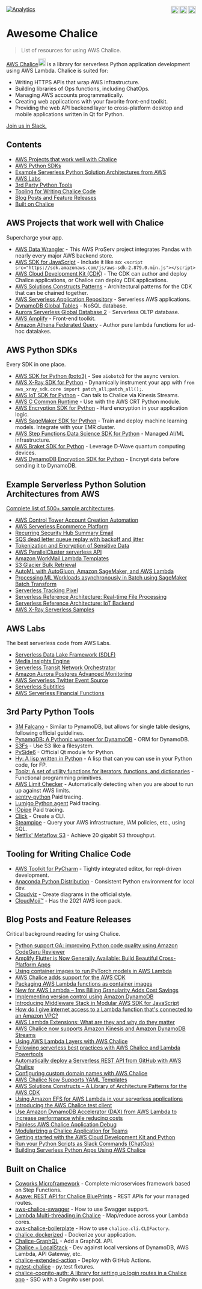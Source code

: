 <a href="https://github.com/chalice-dev/awesome-chalice"><img alight="right" src="https://end4gy838edhwnq.m.pipedream.net" align="right" height="20"></a><a href="https://github.com/aws/chalice"><img src="https://user-images.githubusercontent.com/80226595/110259005-4ec13080-7f5a-11eb-98eb-f84dbac2c736.png" height="20" align="right"></a><a href="https://github.com/sindresorhus/awesome"><img src="https://cdn.rawgit.com/sindresorhus/awesome/d7305f38d29fed78fa85652e3a63e154dd8e8829/media/badge.svg" align="right" height="20"></a>[![Analytics](https://ga-beacon.appspot.com/UA-191636151-1/awesome-chalice?useReferer&pixel)](https://github.com/igrigorik/ga-beacon)
# Awesome Chalice
> List of resources for using AWS Chalice.

[AWS Chalice](https://aws.github.io/chalice/)<a href="https://aws.github.io/chalice/"><img src="https://aws.github.io/chalice/_static/img/chalice-logo-icon-small.png" height="20"></a> is a library for serverless Python application development using AWS Lambda. Chalice is suited for:

- Writing HTTPS APIs that wrap AWS infrastructure.
- Building libraries of Ops functions, including ChatOps.
- Managing AWS accounts programmatically.
- Creating web applications with your favorite front-end toolkit.
- Providing the web API backend layer to cross-platform desktop and mobile applications written in Qt for Python.

[Join us in Slack.](https://join.slack.com/t/chalicedev/shared_invite/zt-naadmddi-MRwgFq40Ge3qfcPJR_RaDQ)

## Contents
- [AWS Projects that work well with Chalice](#aws-projects-that-work-well-with-chalice)
- [AWS Python SDKs](#aws-python-sdks)
- [Example Serverless Python Solution Architectures from AWS](#example-serverless-python-solution-architectures-from-aws)
- [AWS Labs](#aws-labs)
- [3rd Party Python Tools](#3rd-party-python-tools)
- [Tooling for Writing Chalice Code](#tooling-for-writing-chalice-code)
- [Blog Posts and Feature Releases](#blog-posts-and-feature-releases)
- [Built on Chalice](#built-on-chalice)

## AWS Projects that work well with Chalice
Supercharge your app.

- [AWS Data Wrangler](https://github.com/awslabs/aws-data-wrangler) - This AWS ProServ project integrates Pandas with nearly every major AWS backend store.
- [AWS SDK for JavaScript](https://aws.amazon.com/sdk-for-javascript/) - Include it like so: `<script src="https://sdk.amazonaws.com/js/aws-sdk-2.879.0.min.js"></script>` 
- [AWS Cloud Development Kit (CDK)](https://aws.amazon.com/cdk/) - The CDK can author and deploy Chalice applications, or Chalice can deploy CDK applications.
- [AWS Solutions Constructs Patterns](https://aws.amazon.com/solutions/constructs/patterns/) - Architectural patterns for the CDK that can be chained together.
- [AWS Serverless Application Repository](https://serverlessrepo.aws.amazon.com/applications) - Serverless AWS applications. 
- [DynamoDB Global Tables](https://aws.amazon.com/dynamodb/global-tables/) - NoSQL database.
- [Aurora Serverless Global Database 2](https://aws.amazon.com/rds/aurora/serverless/) - Serverless OLTP database.
- [AWS Amplify](https://docs.amplify.aws/) - Front-end toolkit.
- [Amazon Athena Federated Query](https://docs.aws.amazon.com/athena/latest/ug/connect-to-a-data-source.html) - Author pure lambda functions for ad-hoc datalakes.

## AWS Python SDKs
Every SDK in one place.

- [AWS SDK for Python (boto3)](https://boto3.amazonaws.com/v1/documentation/api/latest/index.html) - See `aioboto3` for the async version.
- [AWS X-Ray SDK for Python](https://docs.aws.amazon.com/xray/latest/devguide/xray-sdk-python.html) - Dynamically instrument your app with `from aws_xray_sdk.core import patch_all;patch_all();`.
- [AWS IoT SDK for Python](https://github.com/aws/aws-iot-device-sdk-python-v2) - Can talk to Chalice via Kinesis Streams. 
- [AWS C Common Runtime](https://github.com/awslabs/aws-c-common) - Use with the AWS CRT Python module.
- [AWS Encryption SDK for Python](https://github.com/aws/aws-encryption-sdk-python/) - Hard encryption in your application logic.
- [AWS SageMaker SDK for Python](https://github.com/aws/sagemaker-python-sdk) - Train and deploy machine learning models. Integrate with your EMR cluster.
- [AWS Step Functions Data Science SDK for Python](https://github.com/aws/aws-step-functions-data-science-sdk-python) - Managed AI/ML infrastructure.
- [AWS Braket SDK for Python](https://github.com/aws/amazon-braket-sdk-python) - Leverage D-Wave quantum computing devices.
- [AWS DynamoDB Encryption SDK for Python](https://github.com/aws/aws-dynamodb-encryption-python) - Encrypt data before sending it to DynamoDB.

## Example Serverless Python Solution Architectures from AWS
[Complete list of 500+ sample architectures](https://github.com/aws-samples?q=&type=&language=python&sort=). 

- [AWS Control Tower Account Creation Automation](https://github.com/aws-samples/aws-control-tower-automate-account-creation) 
- [AWS Serverless Ecommerce Platform](https://github.com/aws-samples/aws-serverless-ecommerce-platform)
- [Recurring Security Hub Summary Email](https://github.com/aws-samples/aws-security-hub-summary-email)
- [SQS dead letter queue replay with backoff and jitter](https://github.com/aws-samples/amazon-sqs-dlq-replay-backoff)
- [Tokenization and Encryption of Sensitive Data](https://github.com/aws-samples/aws-serverless-tokenization)
- [AWS ParallelCluster serverless API](https://github.com/aws-samples/aws-parallelcluster-serverless-api)
- [Amazon WorkMail Lambda Templates](https://github.com/aws-samples/amazon-workmail-lambda-templates)
- [S3 Glacier Bulk Retrieval](https://github.com/aws-samples/s3-glacier-bulk-retrieval)
- [AutoML with AutoGluon, Amazon SageMaker, and AWS Lambda](https://github.com/aws-samples/automl-pipeline-with-autogluon-sagemaker-lambda)
- [Processing ML Workloads asynchronously in Batch using SageMaker Batch Transform](https://github.com/aws-samples/aws-asynchronous-ml-processing)
- [Serverless Tracking Pixel](https://github.com/aws-samples/aws-serverless-tracking-pixel)
- [Serverless Reference Architecture: Real-time File Processing](https://github.com/aws-samples/lambda-refarch-fileprocessing)
- [Serverless Reference Architecture: IoT Backend](https://github.com/aws-samples/lambda-refarch-iotbackend)
- [AWS X-Ray Serverless Samples](https://github.com/aws-samples/aws-xray-serverless-samples)

## AWS Labs
The best serverless code from AWS Labs.

- [Serverless Data Lake Framework (SDLF)](https://github.com/awslabs/aws-serverless-data-lake-framework)
- [Media Insights Engine](https://github.com/awslabs/aws-media-insights-engine)
- [Serverless Transit Network Orchestrator](https://github.com/awslabs/serverless-transit-network-orchestrator)
- [Amazon Aurora Postgres Advanced Monitoring](https://github.com/awslabs/amazon-aurora-postgres-monitoring)
- [AWS Serverless Twitter Event Source](https://github.com/awslabs/aws-serverless-twitter-event-source)
- [Serverless Subtitles](https://github.com/awslabs/serverless-subtitles)
- [AWS Serverless Financial Functions](https://github.com/awslabs/aws-serverless-financial-functions)

## 3rd Party Python Tools
- [3M Falcano](https://github.com/3mcloud/falcano) - Similar to PynamoDB, but allows for single table designs, following official guidelines. 
- [PynamoDB: A Pythonic wrapper for DynamoDB](https://github.com/pynamodb/PynamoDB) - ORM for DynamoDB.
- [S3Fs](https://s3fs.readthedocs.io/en/latest/) - Use S3 like a filesystem.
- [PySide6](https://www.qt.io/blog/qt-for-python-6-released) - Official Qt module for Python.
- [Hy: A lisp written in Python](https://docs.hylang.org/en/master/tutorial.html) - A lisp that can you can use in your Python code, for FP.
- [Toolz: A set of utility functions for iterators, functions, and dictionaries](https://github.com/pytoolz/toolz) - Functional programming primitives.
- [AWS Limit Checker](https://github.com/jantman/awslimitchecker) - Automatically detecting when you are about to run up against AWS limits.
- [sentry-python](https://github.com/getsentry/sentry-python/blob/af163ff176b2c22952443dc5ec535aed98656fc2/tests/integrations/chalice/test_chalice.py) Paid tracing.
- [Lumigo Python agent](https://github.com/lumigo-io/python_tracer/blob/1ab55406befe494aa61384576339b49a1e681623/src/lumigo_tracer/examples/chalice.py) Paid tracing.
- [IOpipe](https://github.com/iopipe/iopipe-python#chalice) Paid tracing.
- [Click](https://click.palletsprojects.com/en/7.x/) - Create a CLI.
- [Steampipe](https://steampipe.io/) - Query your AWS infrastructure, IAM policies, etc., using SQL.
- [Netflix' Metaflow S3](https://github.com/Netflix/metaflow/blob/master/metaflow/datatools/s3.py) - Achieve 20 gigabit S3 throughput.


## Tooling for Writing Chalice Code
- [AWS Toolkit for PyCharm](https://aws.amazon.com/pycharm/) - Tightly integrated editor, for repl-driven development.
- [Anaconda Python Distribution](https://www.anaconda.com/products/individual/download-success) - Consistent Python environment for local dev.
- [Cloudviz](https://cloudviz.io/) - Create diagrams in the official style.
- [CloudMoji™](https://cloudmoji.com/) - Has the 2021 AWS icon pack.

## Blog Posts and Feature Releases
Critical background reading for using Chalice.
- [Python support GA: improving Python code quality using Amazon CodeGuru Reviewer](https://aws.amazon.com/blogs/devops/python-support-ga-improving-python-code-quality-using-amazon-codeguru-reviewer/)
- [Amplify Flutter is Now Generally Available: Build Beautiful Cross-Platform Apps](https://aws.amazon.com/blogs/aws/amplify-flutter-is-now-generally-available-build-beautiful-cross-platform-apps/)
- [Using container images to run PyTorch models in AWS Lambda](https://aws.amazon.com/blogs/machine-learning/using-container-images-to-run-pytorch-models-in-aws-lambda/)
- [AWS Chalice adds support for the AWS CDK](https://aws.amazon.com/blogs/developer/aws-chalice-adds-support-for-the-aws-cdk/)
- [Packaging AWS Lambda functions as container images](https://acloudguru.com/blog/engineering/packaging-aws-lambda-functions-as-container-images)
- [New for AWS Lambda – 1ms Billing Granularity Adds Cost Savings](https://aws.amazon.com/blogs/aws/new-for-aws-lambda-1ms-billing-granularity-adds-cost-savings/)
- [Implementing version control using Amazon DynamoDB](https://aws.amazon.com/blogs/database/implementing-version-control-using-amazon-dynamodb/)
- [Introducing Middleware Stack in Modular AWS SDK for JavaScript](https://aws.amazon.com/blogs/developer/middleware-stack-modular-aws-sdk-js/)
- [How do I give internet access to a Lambda function that's connected to an Amazon VPC?](https://aws.amazon.com/premiumsupport/knowledge-center/internet-access-lambda-function/)
- [AWS Lambda Extensions: What are they and why do they matter](https://lumigo.io/blog/aws-lambda-extensions-what-are-they-and-why-do-they-matter/)
- [AWS Chalice now supports Amazon Kinesis and Amazon DynamoDB Streams](https://aws.amazon.com/blogs/developer/aws-chalice-now-supports-amazon-kinesis-and-amazon-dynamodb-streams/)
- [Using AWS Lambda Layers with AWS Chalice](https://aws.amazon.com/blogs/developer/using-aws-lambda-layers-with-aws-chalice/)
- [Following serverless best practices with AWS Chalice and Lambda Powertools](https://aws.amazon.com/blogs/developer/following-serverless-best-practices-with-aws-chalice-and-lambda-powertools/)
- [Automatically deploy a Serverless REST API from GitHub with AWS Chalice](https://aws.amazon.com/blogs/developer/automatically-deploy-a-serverless-rest-api-from-github-with-aws-chalice/)
- [Configuring custom domain names with AWS Chalice](https://aws.amazon.com/blogs/developer/configuring-custom-domain-names-with-aws-chalice/)
- [AWS Chalice Now Supports YAML Templates](https://aws.amazon.com/blogs/developer/aws-chalice-now-supports-yaml-templates/)
- [AWS Solutions Constructs – A Library of Architecture Patterns for the AWS CDK](https://aws.amazon.com/blogs/aws/aws-solutions-constructs-a-library-of-architecture-patterns-for-the-aws-cdk/)
- [Using Amazon EFS for AWS Lambda in your serverless applications](https://aws.amazon.com/blogs/compute/using-amazon-efs-for-aws-lambda-in-your-serverless-applications/)
- [Introducing the AWS Chalice test client](https://aws.amazon.com/blogs/developer/introducing-the-new-test-client-for-aws-chalice/)
- [Use Amazon DynamoDB Accelerator (DAX) from AWS Lambda to increase performance while reducing costs](https://aws.amazon.com/blogs/database/how-to-increase-performance-while-reducing-costs-by-using-amazon-dynamodb-accelerator-dax-and-aws-lambda/)
- [Painless AWS Chalice Application Debug](https://medium.com/cyberark-engineering/painless-aws-chalice-application-debug-90534e33cf76)
- [Modularizing a Chalice Application for Teams](https://medium.com/tensoriot/modularizing-a-chalice-application-for-teams-f716f496b94b)
- [Getting started with the AWS Cloud Development Kit and Python](https://aws.amazon.com/blogs/developer/getting-started-with-the-aws-cloud-development-kit-and-python/)
- [Run your Python Scripts as Slack Commands (ChatOps)](https://medium.com/@yogeshingale94/run-your-python-scripts-as-slack-commands-chatops-63bc334b74cd)
- [Building Serverless Python Apps Using AWS Chalice](https://realpython.com/aws-chalice-serverless-python/)

## Built on Chalice
- [Coworks Microframework](https://github.com/gdoumenc/coworks) - Complete microservices framework based on Step Functions.
- [Agave: REST API for Chalice BluePrints](https://github.com/cuenca-mx/agave) - REST APIs for your managed routes.
- [aws-chalice-swagger](https://github.com/samuelkhtu/aws-chalice-swagger) - How to use Swagger support.
- [Lambda Multi-threading in Chalice](https://github.com/vumdao/multithread-in-lambda) - Map/reduce across your Lambda cores.
- [aws-chalice-boilerplate](https://github.com/GabrielTavares99/aws-chalice-boilerplate) - How to use `chalice.cli.CLIFactory`.
- [chalice_dockerized](https://github.com/vanderlvoff/chalice_dockerized) - Dockerize your application.
- [Chalice-GraphQL](https://github.com/jrbeilke/chalice-graphql) - Add a GraphQL API.
- [Chalice + LocalStack](https://github.com/localstack/chalice-local) - Dev against local versions of DynamoDB, AWS Lambda, API Gateway, etc.
- [chalice-extended-action](https://github.com/jayef0/chalice-extended-action) - Deploy with GitHub Actions.
- [pytest-chalice](https://github.com/studio3104/pytest-chalice) - py.test fixtures.
- [chalice-cognito-auth: A library for setting up login routes in a Chalice app](https://github.com/stealthycoin/chalice-cognito-auth) - SSO with a Cognito user pool.

